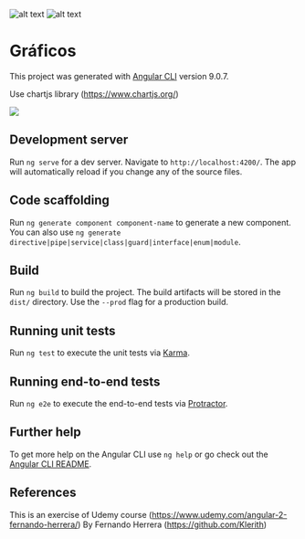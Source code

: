 ![alt text](https://upload.wikimedia.org/wikipedia/commons/thumb/c/cf/Angular_full_color_logo.svg/250px-Angular_full_color_logo.svg.png) ![alt text](https://2.bp.blogspot.com/-GDx4n0_R6Wc/WSRVccO-sUI/AAAAAAAACSc/o5zSrn26UBsHcw6ST5h_a8202sAya6r-QCLcB/s1600/chartjs-tutsplus.jpg)

# Gráficos

This project was generated with [Angular CLI](https://github.com/angular/angular-cli) version 9.0.7.

Use chartjs library (https://www.chartjs.org/)

![](Graficos-demo.gif)

## Development server

Run `ng serve` for a dev server. Navigate to `http://localhost:4200/`. The app will automatically reload if you change any of the source files.

## Code scaffolding

Run `ng generate component component-name` to generate a new component. You can also use `ng generate directive|pipe|service|class|guard|interface|enum|module`.

## Build

Run `ng build` to build the project. The build artifacts will be stored in the `dist/` directory. Use the `--prod` flag for a production build.

## Running unit tests

Run `ng test` to execute the unit tests via [Karma](https://karma-runner.github.io).

## Running end-to-end tests

Run `ng e2e` to execute the end-to-end tests via [Protractor](http://www.protractortest.org/).

## Further help

To get more help on the Angular CLI use `ng help` or go check out the [Angular CLI README](https://github.com/angular/angular-cli/blob/master/README.md).

## References

This is an exercise of Udemy course (https://www.udemy.com/angular-2-fernando-herrera/) By Fernando Herrera (https://github.com/Klerith)

